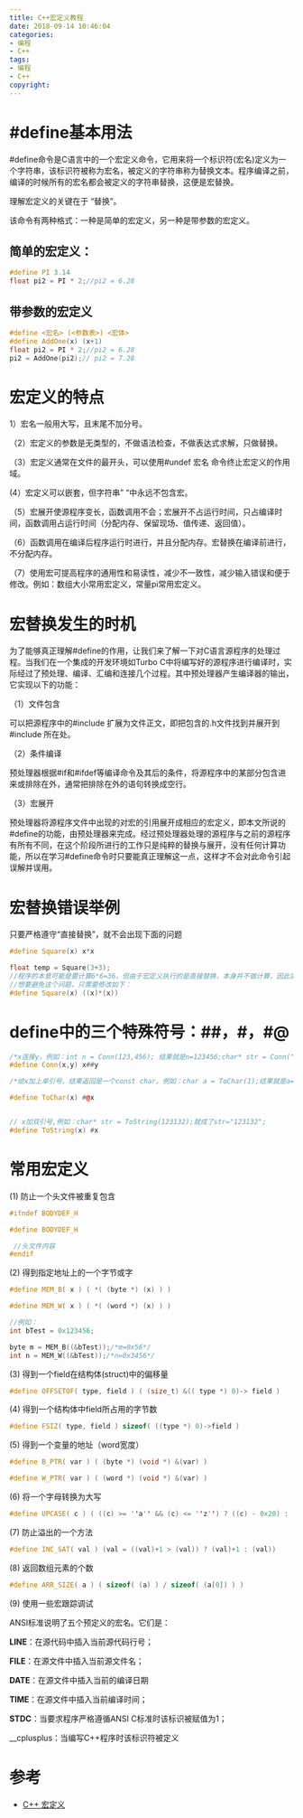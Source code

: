 ```yaml
---
title: C++宏定义教程
date: 2018-09-14 10:46:04
categories:
- 编程
- C++
tags:
- 编程
- C++
copyright:
---
```


<script type="text/javascript"
   src="http://cdn.mathjax.org/mathjax/latest/MathJax.js?config=TeX-AMS-MML_HTMLorMML">
</script>

# #define基本用法

\#define命令是C语言中的一个宏定义命令，它用来将一个标识符(宏名)定义为一个字符串，该标识符被称为宏名，被定义的字符串称为替换文本。程序编译之前，编译的时候所有的宏名都会被定义的字符串替换，这便是宏替换。

理解宏定义的关键在于 “替换”。

该命令有两种格式：一种是简单的宏定义，另一种是带参数的宏定义。

## 简单的宏定义：

```C++
#define PI 3.14
float pi2 = PI * 2;//pi2 = 6.28
```

## 带参数的宏定义 

```C++
#define <宏名> (<参数表>) <宏体>
#define AddOne(x) (x+1) 
float pi2 = PI * 2;//pi2 = 6.28
pi2 = AddOne(pi2);// pi2 = 7.28
```

# 宏定义的特点

1）宏名一般用大写，且末尾不加分号。

（2）宏定义的参数是无类型的，不做语法检查，不做表达式求解，只做替换。

（3）宏定义通常在文件的最开头，可以使用\#undef 宏名 命令终止宏定义的作用域。

(4）宏定义可以嵌套，但字符串” “中永远不包含宏。

（5）宏展开使源程序变长，函数调用不会；宏展开不占运行时间，只占编译时间，函数调用占运行时间（分配内存、保留现场、值传递、返回值）。

（6）函数调用在编译后程序运行时进行，并且分配内存。宏替换在编译前进行，不分配内存。

（7）使用宏可提高程序的通用性和易读性，减少不一致性，减少输入错误和便于修改。例如：数组大小常用宏定义，常量pi常用宏定义。

# 宏替换发生的时机

为了能够真正理解#define的作用，让我们来了解一下对C语言源程序的处理过程。当我们在一个集成的开发环境如Turbo C中将编写好的源程序进行编译时，实际经过了预处理、编译、汇编和连接几个过程。其中预处理器产生编译器的输出，它实现以下的功能：

（1）文件包含

可以把源程序中的#include 扩展为文件正文，即把包含的.h文件找到并展开到#include 所在处。

（2）条件编译

预处理器根据#if和#ifdef等编译命令及其后的条件，将源程序中的某部分包含进来或排除在外，通常把排除在外的语句转换成空行。

（3）宏展开

预处理器将源程序文件中出现的对宏的引用展开成相应的宏定义，即本文所说的#define的功能，由预处理器来完成。经过预处理器处理的源程序与之前的源程序有所有不同，在这个阶段所进行的工作只是纯粹的替换与展开，没有任何计算功能，所以在学习#define命令时只要能真正理解这一点，这样才不会对此命令引起误解并误用。

# 宏替换错误举例

只要严格遵守“直接替换”，就不会出现下面的问题

```C++
#define Square(x) x*x

float temp = Square(3+3);
//程序的本意可能是要计算6*6=36，但由于宏定义执行的是直接替换，本身并不做计算，因此实际的结果为 3+3*3+3=15
//想要避免这个问题，只需要修改如下：
#define Square(x) ((x)*(x))
```

# define中的三个特殊符号：##，#，#@

```C++
/*x连接y，例如：int n = Conn(123,456); 结果就是n=123456;char* str = Conn("asdf", "adf"); /*结果就是 str = "asdfadf";*/
#define Conn(x,y) x##y

/*给x加上单引号，结果返回是一个const char。例如：char a = ToChar(1);结果就是a='1';做个越界试验char a = ToChar(123);结果就错了;但是如果你的参数超过四个字符，编译器就给给你报错了！error C2015: too many characters in constant   ：P */

#define ToChar(x) #@x


// x加双引号,例如：char* str = ToString(123132);就成了str="123132";
#define ToString(x) #x
```

# 常用宏定义

(1) 防止一个头文件被重复包含

```C++
#ifndef BODYDEF_H 

#define BODYDEF_H 

 //头文件内容 
#endif
```

(2) 得到指定地址上的一个字节或字

```C++
#define MEM_B( x ) ( *( (byte *) (x) ) ) 

#define MEM_W( x ) ( *( (word *) (x) ) )

//例如：
int bTest = 0x123456;

byte m = MEM_B((&bTest));/*m=0x56*/
int n = MEM_W((&bTest));/*n=0x3456*/
```

(3) 得到一个field在结构体(struct)中的偏移量

```C++
#define OFFSETOF( type, field ) ( (size_t) &(( type *) 0)-> field )
```

(4) 得到一个结构体中field所占用的字节数

```C++
#define FSIZ( type, field ) sizeof( ((type *) 0)->field )
```

(5) 得到一个变量的地址（word宽度）

```C++
#define B_PTR( var ) ( (byte *) (void *) &(var) ) 

#define W_PTR( var ) ( (word *) (void *) &(var) )
```

(6) 将一个字母转换为大写

```C++
#define UPCASE( c ) ( ((c) >= ''a'' && (c) <= ''z'') ? ((c) - 0x20) : (c) )
```

(7) 防止溢出的一个方法

```C++
#define INC_SAT( val ) (val = ((val)+1 > (val)) ? (val)+1 : (val))
```

(8) 返回数组元素的个数

```C++
#define ARR_SIZE( a ) ( sizeof( (a) ) / sizeof( (a[0]) ) )
```

(9) 使用一些宏跟踪调试

ANSI标准说明了五个预定义的宏名。它们是：

__LINE__：在源代码中插入当前源代码行号；

__FILE__：在源文件中插入当前源文件名；

__DATE__：在源文件中插入当前的编译日期

__TIME__：在源文件中插入当前编译时间；

__STDC__：当要求程序严格遵循ANSI C标准时该标识被赋值为1；

__cplusplus：当编写C++程序时该标识符被定义

# 参考

- [C++ 宏定义](https://blog.csdn.net/shuzfan/article/details/52860664)

